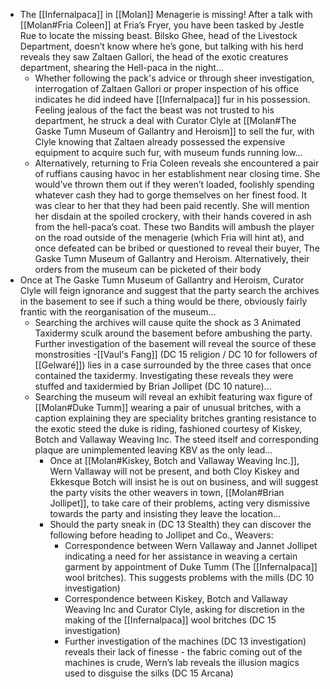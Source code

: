 - The [[Infernalpaca]] in [[Molan]] Menagerie is missing! After a talk with [[Molan#Fria Coleen]] at Fria’s Fryer, you have been tasked by Jestle Rue to locate the missing beast. Bilsko Ghee, head of the Livestock Department, doesn’t know where he’s gone, but talking with his herd reveals they saw Zaltaen Gallori, the head of the exotic creatures department, shearing the Hell-paca in the night…
	- Whether following the pack's advice or through sheer investigation, interrogation of Zaltaen Gallori or proper inspection of his office indicates he did indeed have [[Infernalpaca]] fur in his possession. Feeling jealous of the fact the beast was not trusted to his department, he struck a deal with Curator Clyle at [[Molan#The Gaske Tumn Museum of Gallantry and Heroism]] to sell the fur, with Clyle knowing that Zaltaen already possessed the expensive equipment to acquire such fur, with museum funds running low…
	- Alternatively, returning to Fria Coleen reveals she encountered a pair of ruffians causing havoc in her establishment near closing time. She would’ve thrown them out if they weren’t loaded, foolishly spending whatever cash they had to gorge themselves on her finest food. It was clear to her that they had been paid recently. She will mention her disdain at the spoiled crockery, with their hands covered in ash from the hell-paca’s coat. These two Bandits will ambush the player on the road outside of the menagerie (which Fria will hint at), and once defeated can be bribed or questioned to reveal their buyer, The Gaske Tumn Museum of Gallantry and Heroism. Alternatively, their orders from the museum can be picketed of their body
- Once at The Gaske Tumn Museum of Gallantry and Heroism, Curator Clyle will feign ignorance and suggest that the party search the archives in the basement to see if such a thing would be there, obviously fairly frantic with the reorganisation of the museum…
	- Searching the archives will cause quite the shock as 3 Animated Taxidermy sculk around the basement before ambushing the party. Further investigation of the basement will reveal the source of these monstrosities -[[Vaul's Fang]] (DC 15 religion / DC 10 for followers of [[Gelwaré]]) lies in a case surrounded by the three cases that once contained the taxidermy. Investigating these reveals they were stuffed and taxidermied by Brian Jollipet (DC 10 nature)…
	- Searching the museum will reveal an exhibit featuring wax figure of [[Molan#Duke Tumm]] wearing a pair of unusual britches, with a caption explaining they are speciality britches granting resistance to the exotic steed the duke is riding, fashioned courtesy of Kiskey, Botch and Vallaway Weaving Inc. The steed itself and corresponding plaque are unimplemented leaving KBV as the only lead…
		- Once at [[Molan#Kiskey, Botch and Vallaway Weaving Inc.]], Wern Vallaway will not be present, and both Cloy Kiskey and Ekkesque Botch will insist he is out on business, and will suggest the party visits the other weavers in town, [[Molan#Brian Jollipet]], to take care of their problems, acting very dismissive towards the party and insisting they leave the location…
		- Should the party sneak in (DC 13 Stealth) they can discover the following before heading to Jollipet and Co., Weavers:
			- Correspondence between Wern Vallaway and Jannet Jollipet indicating a need for her assistance in weaving a certain garment by appointment of Duke Tumm (The [[Infernalpaca]] wool britches). This suggests problems with the mills (DC 10 investigation)
			- Correspondence between Kiskey, Botch and Vallaway Weaving Inc and Curator Clyle, asking for discretion in the making of the [[Infernalpaca]] wool britches (DC 15 investigation)
			- Further investigation of the machines (DC 13 investigation) reveals their lack of finesse - the fabric coming out of the machines is crude, Wern’s lab reveals the illusion magics used to disguise the silks (DC 15 Arcana)
